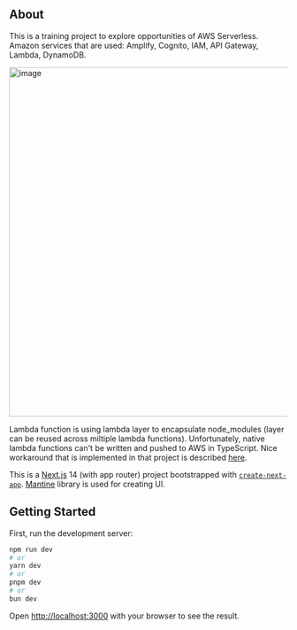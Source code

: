 ## About

This is a training project to explore opportunities of AWS Serverless.
Amazon services that are used: Amplify, Cognito, IAM, API Gateway, Lambda, DynamoDB.

[Schema of AWS Services and interactions]: (https://app.eraser.io/workspace/Ot8JcfetK5mPsqTIno59)

<img width="631" alt="image" src="https://github.com/AnnaTselina/amplify-lambda-wishlist-app/assets/55737365/7626913a-ac04-4fed-991f-b37e2d7f0e22">

Lambda function is using lambda layer to encapsulate node_modules (layer can be reused across miltiple lambda functions).
Unfortunately, native lambda functions can't be written and pushed to AWS in TypeScript. Nice workaround that is implemented in that project is described [here](https://betterprogramming.pub/converting-amplify-lambdas-to-typescript-e97dc9f1eed2).

This is a [Next.js](https://nextjs.org/) 14 (with app router) project bootstrapped with [`create-next-app`](https://github.com/vercel/next.js/tree/canary/packages/create-next-app). [Mantine](https://v6.mantine.dev/) library is used for creating UI.

## Getting Started

First, run the development server:

```bash
npm run dev
# or
yarn dev
# or
pnpm dev
# or
bun dev
```

Open [http://localhost:3000](http://localhost:3000) with your browser to see the result.
